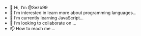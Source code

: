 - 👋 Hi, I’m @Sezb99
- 👀 I’m interested in learn more about programming languages...
- 🌱 I’m currently learning JavaScript...
- 💞️ I’m looking to collaborate on ...
- 📫 How to reach me ...

<!---
Sezb99/Sezb99 is a ✨ special ✨ repository because its `README.md` (this file) appears on your GitHub profile.
You can click the Preview link to take a look at your changes.
--->
